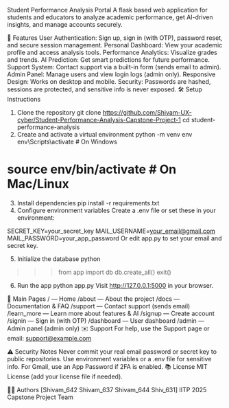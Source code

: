 Student Performance Analysis Portal
A flask based web application for students and educators to analyze academic performance, get AI-driven insights, and manage accounts securely.

🚀 Features
User Authentication: Sign up, sign in (with OTP), password reset, and secure session management.
Personal Dashboard: View your academic profile and access analysis tools.
Performance Analytics: Visualize grades and trends.
AI Prediction: Get smart predictions for future performance.
Support System: Contact support via a built-in form (sends email to admin).
Admin Panel: Manage users and view login logs (admin only).
Responsive Design: Works on desktop and mobile.
Security: Passwords are hashed, sessions are protected, and sensitive info is never exposed.
🛠️ Setup Instructions
1. Clone the repository
git clone https://github.com/Shivam-UX-cyber/Student-Performance-Analysis-Capstone-Project-1
cd student-performance-analysis
2. Create and activate a virtual environment
python -m venv env
env\Scripts\activate   # On Windows
# source env/bin/activate   # On Mac/Linux
3. Install dependencies
pip install -r requirements.txt
4. Configure environment variables
Create a .env file or set these in your environment:

SECRET_KEY=your_secret_key
MAIL_USERNAME=your_email@gmail.com
MAIL_PASSWORD=your_app_password
Or edit app.py to set your email and secret key.

5. Initialize the database
python
>>> from app import db
>>> db.create_all()
>>> exit()
6. Run the app
python app.py
Visit http://127.0.0.1:5000 in your browser.

📄 Main Pages
/ — Home
/about — About the project
/docs — Documentation & FAQ
/support — Contact support (sends email)
/learn_more — Learn more about features & AI
/signup — Create account
/signin — Sign in (with OTP)
/dashboard — User dashboard
/admin — Admin panel (admin only)
✉️ Support
For help, use the Support page or email: support@example.com

⚠️ Security Notes
Never commit your real email password or secret key to public repositories.
Use environment variables or a .env file for sensitive info.
For Gmail, use an App Password if 2FA is enabled.
📚 License
MIT License (add your license file if needed).

👨‍💻 Authors
[Shivam_642 Shivam_637 Shivam_644 Shiv_631]
IITP 2025 Capstone Project Team
